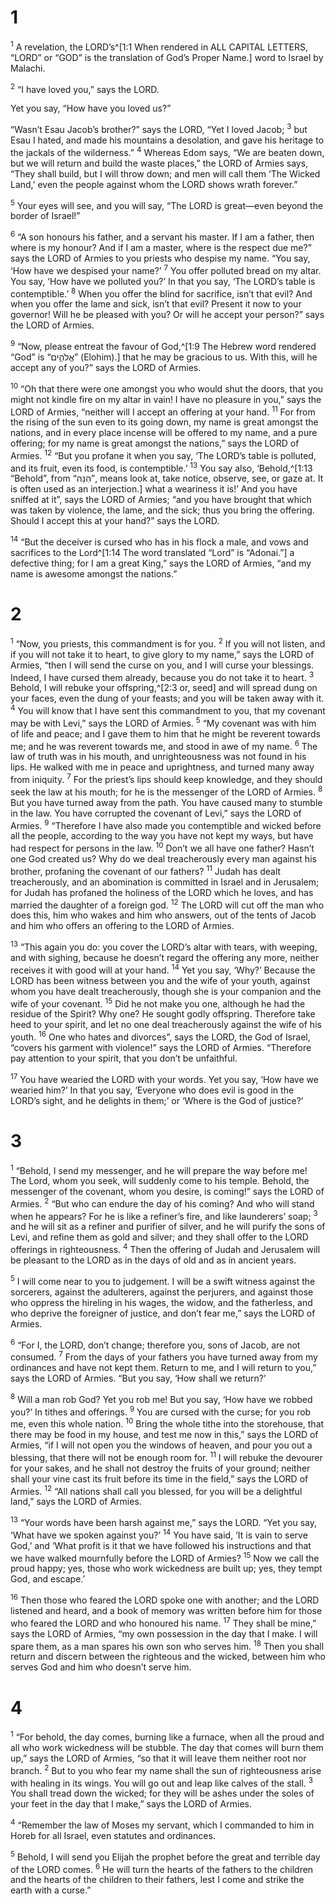 # 1 
<sup>1</sup> A revelation, the LORD’s^[1:1 When rendered in ALL CAPITAL LETTERS, “LORD” or “GOD” is the translation of God’s Proper Name.] word to Israel by Malachi. 


<sup>2</sup> “I have loved you,” says the LORD. 

Yet you say, “How have you loved us?” 

“Wasn’t Esau Jacob’s brother?” says the LORD, “Yet I loved Jacob; <sup>3</sup> but Esau I hated, and made his mountains a desolation, and gave his heritage to the jackals of the wilderness.” <sup>4</sup> Whereas Edom says, “We are beaten down, but we will return and build the waste places,” the LORD of Armies says, “They shall build, but I will throw down; and men will call them ‘The Wicked Land,’ even the people against whom the LORD shows wrath forever.” 

<sup>5</sup> Your eyes will see, and you will say, “The LORD is great—even beyond the border of Israel!” 

<sup>6</sup> “A son honours his father, and a servant his master. If I am a father, then where is my honour? And if I am a master, where is the respect due me?” says the LORD of Armies to you priests who despise my name. “You say, ‘How have we despised your name?’ <sup>7</sup> You offer polluted bread on my altar. You say, ‘How have we polluted you?’ In that you say, ‘The LORD’s table is contemptible.’ <sup>8</sup> When you offer the blind for sacrifice, isn’t that evil? And when you offer the lame and sick, isn’t that evil? Present it now to your governor! Will he be pleased with you? Or will he accept your person?” says the LORD of Armies. 

<sup>9</sup> “Now, please entreat the favour of God,^[1:9 The Hebrew word rendered “God” is “אֱלֹהִ֑ים” (Elohim).] that he may be gracious to us. With this, will he accept any of you?” says the LORD of Armies. 


<sup>10</sup> “Oh that there were one amongst you who would shut the doors, that you might not kindle fire on my altar in vain! I have no pleasure in you,” says the LORD of Armies, “neither will I accept an offering at your hand. <sup>11</sup> For from the rising of the sun even to its going down, my name is great amongst the nations, and in every place incense will be offered to my name, and a pure offering; for my name is great amongst the nations,” says the LORD of Armies. <sup>12</sup> “But you profane it when you say, ‘The LORD’s table is polluted, and its fruit, even its food, is contemptible.’ <sup>13</sup> You say also, ‘Behold,^[1:13 “Behold”, from “הִנֵּה”, means look at, take notice, observe, see, or gaze at. It is often used as an interjection.] what a weariness it is!’ And you have sniffed at it”, says the LORD of Armies; “and you have brought that which was taken by violence, the lame, and the sick; thus you bring the offering. Should I accept this at your hand?” says the LORD. 


<sup>14</sup> “But the deceiver is cursed who has in his flock a male, and vows and sacrifices to the Lord^[1:14 The word translated “Lord” is “Adonai.”] a defective thing; for I am a great King,” says the LORD of Armies, “and my name is awesome amongst the nations.”
 

# 2 
<sup>1</sup> “Now, you priests, this commandment is for you. <sup>2</sup> If you will not listen, and if you will not take it to heart, to give glory to my name,” says the LORD of Armies, “then I will send the curse on you, and I will curse your blessings. Indeed, I have cursed them already, because you do not take it to heart. <sup>3</sup> Behold, I will rebuke your offspring,^[2:3 or, seed] and will spread dung on your faces, even the dung of your feasts; and you will be taken away with it. <sup>4</sup> You will know that I have sent this commandment to you, that my covenant may be with Levi,” says the LORD of Armies. <sup>5</sup> “My covenant was with him of life and peace; and I gave them to him that he might be reverent towards me; and he was reverent towards me, and stood in awe of my name. <sup>6</sup> The law of truth was in his mouth, and unrighteousness was not found in his lips. He walked with me in peace and uprightness, and turned many away from iniquity. <sup>7</sup> For the priest’s lips should keep knowledge, and they should seek the law at his mouth; for he is the messenger of the LORD of Armies. <sup>8</sup> But you have turned away from the path. You have caused many to stumble in the law. You have corrupted the covenant of Levi,” says the LORD of Armies. <sup>9</sup> “Therefore I have also made you contemptible and wicked before all the people, according to the way you have not kept my ways, but have had respect for persons in the law. <sup>10</sup> Don’t we all have one father? Hasn’t one God created us? Why do we deal treacherously every man against his brother, profaning the covenant of our fathers? <sup>11</sup> Judah has dealt treacherously, and an abomination is committed in Israel and in Jerusalem; for Judah has profaned the holiness of the LORD which he loves, and has married the daughter of a foreign god. <sup>12</sup> The LORD will cut off the man who does this, him who wakes and him who answers, out of the tents of Jacob and him who offers an offering to the LORD of Armies. 


<sup>13</sup> “This again you do: you cover the LORD’s altar with tears, with weeping, and with sighing, because he doesn’t regard the offering any more, neither receives it with good will at your hand. <sup>14</sup> Yet you say, ‘Why?’ Because the LORD has been witness between you and the wife of your youth, against whom you have dealt treacherously, though she is your companion and the wife of your covenant. <sup>15</sup> Did he not make you one, although he had the residue of the Spirit? Why one? He sought godly offspring. Therefore take heed to your spirit, and let no one deal treacherously against the wife of his youth. <sup>16</sup> One who hates and divorces”, says the LORD, the God of Israel, “covers his garment with violence!” says the LORD of Armies. “Therefore pay attention to your spirit, that you don’t be unfaithful. 

<sup>17</sup> You have wearied the LORD with your words. Yet you say, ‘How have we wearied him?’ In that you say, ‘Everyone who does evil is good in the LORD’s sight, and he delights in them;’ or ‘Where is the God of justice?’ 

# 3 
<sup>1</sup> “Behold, I send my messenger, and he will prepare the way before me! The Lord, whom you seek, will suddenly come to his temple. Behold, the messenger of the covenant, whom you desire, is coming!” says the LORD of Armies. <sup>2</sup> “But who can endure the day of his coming? And who will stand when he appears? For he is like a refiner’s fire, and like launderers’ soap; <sup>3</sup> and he will sit as a refiner and purifier of silver, and he will purify the sons of Levi, and refine them as gold and silver; and they shall offer to the LORD offerings in righteousness. <sup>4</sup> Then the offering of Judah and Jerusalem will be pleasant to the LORD as in the days of old and as in ancient years. 

<sup>5</sup> I will come near to you to judgement. I will be a swift witness against the sorcerers, against the adulterers, against the perjurers, and against those who oppress the hireling in his wages, the widow, and the fatherless, and who deprive the foreigner of justice, and don’t fear me,” says the LORD of Armies. 

<sup>6</sup> “For I, the LORD, don’t change; therefore you, sons of Jacob, are not consumed. <sup>7</sup> From the days of your fathers you have turned away from my ordinances and have not kept them. Return to me, and I will return to you,” says the LORD of Armies. “But you say, ‘How shall we return?’ 

<sup>8</sup> Will a man rob God? Yet you rob me! But you say, ‘How have we robbed you?’ In tithes and offerings. <sup>9</sup> You are cursed with the curse; for you rob me, even this whole nation. <sup>10</sup> Bring the whole tithe into the storehouse, that there may be food in my house, and test me now in this,” says the LORD of Armies, “if I will not open you the windows of heaven, and pour you out a blessing, that there will not be enough room for. <sup>11</sup> I will rebuke the devourer for your sakes, and he shall not destroy the fruits of your ground; neither shall your vine cast its fruit before its time in the field,” says the LORD of Armies. <sup>12</sup> “All nations shall call you blessed, for you will be a delightful land,” says the LORD of Armies. 

<sup>13</sup> “Your words have been harsh against me,” says the LORD. “Yet you say, ‘What have we spoken against you?’ <sup>14</sup> You have said, ‘It is vain to serve God,’ and ‘What profit is it that we have followed his instructions and that we have walked mournfully before the LORD of Armies? <sup>15</sup> Now we call the proud happy; yes, those who work wickedness are built up; yes, they tempt God, and escape.’ 

<sup>16</sup> Then those who feared the LORD spoke one with another; and the LORD listened and heard, and a book of memory was written before him for those who feared the LORD and who honoured his name. <sup>17</sup> They shall be mine,” says the LORD of Armies, “my own possession in the day that I make. I will spare them, as a man spares his own son who serves him. <sup>18</sup> Then you shall return and discern between the righteous and the wicked, between him who serves God and him who doesn’t serve him. 

# 4 
<sup>1</sup> “For behold, the day comes, burning like a furnace, when all the proud and all who work wickedness will be stubble. The day that comes will burn them up,” says the LORD of Armies, “so that it will leave them neither root nor branch. <sup>2</sup> But to you who fear my name shall the sun of righteousness arise with healing in its wings. You will go out and leap like calves of the stall. <sup>3</sup> You shall tread down the wicked; for they will be ashes under the soles of your feet in the day that I make,” says the LORD of Armies. 

<sup>4</sup> “Remember the law of Moses my servant, which I commanded to him in Horeb for all Israel, even statutes and ordinances. 

<sup>5</sup> Behold, I will send you Elijah the prophet before the great and terrible day of the LORD comes. <sup>6</sup> He will turn the hearts of the fathers to the children and the hearts of the children to their fathers, lest I come and strike the earth with a curse.” 